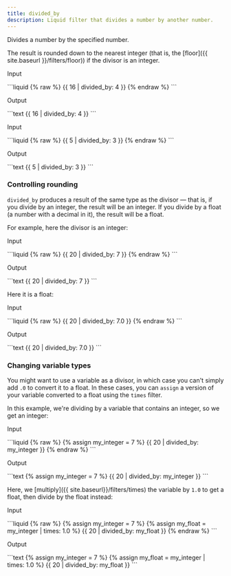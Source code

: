 ```yaml
---
title: divided_by
description: Liquid filter that divides a number by another number.
---
```


Divides a number by the specified number.

The result is rounded down to the nearest integer (that is, the [floor]({{ site.baseurl }}/filters/floor)) if the divisor is an integer.

<p class="code-label">Input</p>
```liquid
{% raw %}
{{ 16 | divided_by: 4 }}
{% endraw %}
```

<p class="code-label">Output</p>
```text
{{ 16 | divided_by: 4 }}
```

<p class="code-label">Input</p>
```liquid
{% raw %}
{{ 5 | divided_by: 3 }}
{% endraw %}
```

<p class="code-label">Output</p>
```text
{{ 5 | divided_by: 3 }}
```

### Controlling rounding

`divided_by` produces a result of the same type as the divisor — that is, if you divide by an integer, the result will be an integer. If you divide by a float (a number with a decimal in it), the result will be a float.

For example, here the divisor is an integer:

<p class="code-label">Input</p>
```liquid
{% raw %}
{{ 20 | divided_by: 7 }}
{% endraw %}
```

<p class="code-label">Output</p>
```text
{{ 20 | divided_by: 7 }}
```

Here it is a float:

<p class="code-label">Input</p>
```liquid
{% raw %}
{{ 20 | divided_by: 7.0 }}
{% endraw %}
```

<p class="code-label">Output</p>
```text
{{ 20 | divided_by: 7.0 }}
```

### Changing variable types

You might want to use a variable as a divisor, in which case you can't simply add `.0` to convert it to a float. In these cases, you can `assign` a version of your variable converted to a float using the `times` filter.

In this example, we're dividing by a variable that contains an integer, so we get an integer:

<p class="code-label">Input</p>
```liquid
{% raw %}
{% assign my_integer = 7 %}
{{ 20 | divided_by: my_integer }}
{% endraw %}
```

<p class="code-label">Output</p>
```text
{% assign my_integer = 7 %}
{{ 20 | divided_by: my_integer }}
```

Here, we [multiply]({{ site.baseurl}}/filters/times) the variable by `1.0` to get a float, then divide by the float instead:

<p class="code-label">Input</p>
```liquid
{% raw %}
{% assign my_integer = 7 %}
{% assign my_float = my_integer | times: 1.0 %}
{{ 20 | divided_by: my_float }}
{% endraw %}
```

<p class="code-label">Output</p>
```text
{% assign my_integer = 7 %}
{% assign my_float = my_integer | times: 1.0 %}
{{ 20 | divided_by: my_float }}
```
